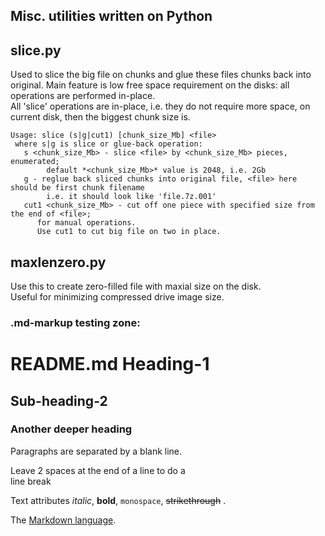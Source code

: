 Misc. utilities written on Python
---------------------------------

slice.py
--------
Used to slice the big file on chunks and glue these files chunks back into original.
Main feature is low free space requirement on the disks: all operations are
performed in-place.  
All 'slice' operations are in-place, i.e. they do not require more space, on current disk, then
 the biggest chunk size is.

	Usage: slice (s|g|cut1) [chunk_size_Mb] <file>  
	 where s|g is slice or glue-back operation:  
	   s <chunk_size_Mb> - slice <file> by <chunk_size_Mb> pieces, enumerated;  
	        default *<chunk_size_Mb>* value is 2048, i.e. 2Gb  
	   g - reglue back sliced chunks into original file, <file> here should be first chunk filename  
	        i.e. it should look like 'file.7z.001'  
	   cut1 <chunk_size_Mb> - cut off one piece with specified size from the end of <file>;  
	      for manual operations.  
	      Use cut1 to cut big file on two in place.  

maxlenzero.py
-------------
Use this to create zero-filled file with maxial size on the disk.  
Useful for minimizing compressed drive image size.  

### .md-markup testing zone:
README.md Heading-1
===================

Sub-heading-2
-------------
 
### Another deeper heading
 
Paragraphs are separated
by a blank line.

Leave 2 spaces at the end of a line to do a  
line break

Text attributes *italic*, **bold**, 
`monospace`, ~~strikethrough~~ .

The [Markdown language](https://en.wikipedia.org/wiki/Markdown).
